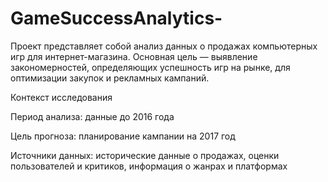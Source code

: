 # GameSuccessAnalytics-

Проект представляет собой анализ данных о продажах компьютерных игр для интернет-магазина. Основная цель — выявление закономерностей, определяющих успешность игр на рынке, для оптимизации закупок и рекламных кампаний.

Контекст исследования

Период анализа: данные до 2016 года

Цель прогноза: планирование кампании на 2017 год

Источники данных: исторические данные о продажах, оценки пользователей и критиков, информация о жанрах и платформах
